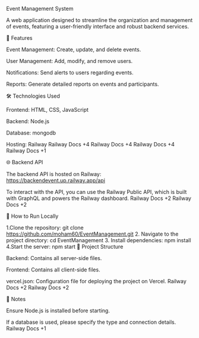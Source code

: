 Event Management System

A web application designed to streamline the organization and management of events, featuring a user-friendly interface and robust backend services.

🚀 Features

Event Management: Create, update, and delete events.

User Management: Add, modify, and remove users.

Notifications: Send alerts to users regarding events.

Reports: Generate detailed reports on events and participants.

🛠️ Technologies Used

Frontend: HTML, CSS, JavaScript

Backend: Node.js

Database: mongodb

Hosting: Railway
Railway Docs
+4
Railway Docs
+4
Railway Docs
+4
Railway Docs
+1

🌐 Backend API

The backend API is hosted on Railway: https://backendevent.up.railway.app/api

To interact with the API, you can use the Railway Public API, which is built with GraphQL and powers the Railway dashboard. 
Railway Docs
+2
Railway Docs
+2

🚀 How to Run Locally

1.Clone the repository:
git clone https://github.com/moham60/EventManagement.git
2. Navigate to the project directory:
cd EventManagement
3. Install dependencies:
npm install
4.Start the server:
npm start
📄 Project Structure

Backend: Contains all server-side files.

Frontend: Contains all client-side files.

vercel.json: Configuration file for deploying the project on Vercel.
Railway Docs
+2
Railway Docs
+2

📌 Notes

Ensure Node.js is installed before starting.

If a database is used, please specify the type and connection details.
Railway Docs
+1
